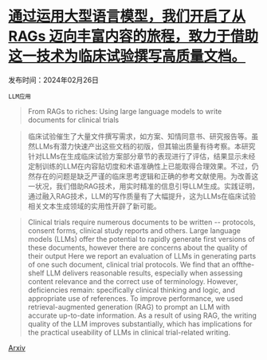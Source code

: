 # [通过运用大型语言模型，我们开启了从 RAGs 迈向丰富内容的旅程，致力于借助这一技术为临床试验撰写高质量文档。](https://arxiv.org/abs/2402.16406)

发布时间：2024年02月26日

`LLM应用`

> From RAGs to riches: Using large language models to write documents for clinical trials

> 临床试验催生了大量文件撰写需求，如方案、知情同意书、研究报告等。虽然LLMs有潜力快速产出这些文档的初版，但其输出质量有待考察。本研究针对LLMs在生成临床试验方案部分章节的表现进行了评估，结果显示未经定制训练的LLM在内容贴切度和术语准确性上已能取得合理效果。不过，仍然存在的问题是缺乏严谨的临床思考逻辑和正确的参考文献使用。为改善这一状况，我们借助RAG技术，用实时精准的信息引导LLM生成。实践证明，通过融入RAG技术，LLM的写作质量有了大幅提升，这为LLMs在临床试验相关文本生成领域的实用性开辟了新可能。

> Clinical trials require numerous documents to be written -- protocols, consent forms, clinical study reports and others. Large language models (LLMs) offer the potential to rapidly generate first versions of these documents, however there are concerns about the quality of their output Here we report an evaluation of LLMs in generating parts of one such document, clinical trial protocols. We find that an offthe-shelf LLM delivers reasonable results, especially when assessing content relevance and the correct use of terminology. However, deficiencies remain: specifically clinical thinking and logic, and appropriate use of references. To improve performance, we used retrieval-augmented generation (RAG) to prompt an LLM with accurate up-to-date information. As a result of using RAG, the writing quality of the LLM improves substantially, which has implications for the practical useability of LLMs in clinical trial-related writing.

[Arxiv](https://arxiv.org/abs/2402.16406)
